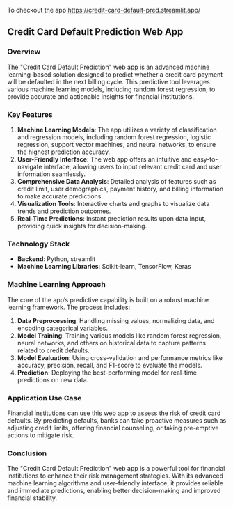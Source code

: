 To checkout the app
https://credit-card-default-pred.streamlit.app/

## Credit Card Default Prediction Web App

### Overview
The "Credit Card Default Prediction" web app is an advanced machine learning-based solution designed to predict whether a credit card payment will be defaulted in the next billing cycle. This predictive tool leverages various machine learning models, including random forest regression, to provide accurate and actionable insights for financial institutions.

### Key Features
1. **Machine Learning Models**: The app utilizes a variety of classification and regression models, including random forest regression, logistic regression, support vector machines, and neural networks, to ensure the highest prediction accuracy.
2. **User-Friendly Interface**: The web app offers an intuitive and easy-to-navigate interface, allowing users to input relevant credit card and user information seamlessly.
3. **Comprehensive Data Analysis**: Detailed analysis of features such as credit limit, user demographics, payment history, and billing information to make accurate predictions.
4. **Visualization Tools**: Interactive charts and graphs to visualize data trends and prediction outcomes.
5. **Real-Time Predictions**: Instant prediction results upon data input, providing quick insights for decision-making.

### Technology Stack
- **Backend**: Python, streamlit
- **Machine Learning Libraries**: Scikit-learn, TensorFlow, Keras

### Machine Learning Approach
The core of the app’s predictive capability is built on a robust machine learning framework. The process includes:
1. **Data Preprocessing**: Handling missing values, normalizing data, and encoding categorical variables.
2. **Model Training**: Training various models like random forest regression, neural networks, and others on historical data to capture patterns related to credit defaults.
3. **Model Evaluation**: Using cross-validation and performance metrics like accuracy, precision, recall, and F1-score to evaluate the models.
4. **Prediction**: Deploying the best-performing model for real-time predictions on new data.

### Application Use Case
Financial institutions can use this web app to assess the risk of credit card defaults. By predicting defaults, banks can take proactive measures such as adjusting credit limits, offering financial counseling, or taking pre-emptive actions to mitigate risk.

### Conclusion
The "Credit Card Default Prediction" web app is a powerful tool for financial institutions to enhance their risk management strategies. With its advanced machine learning algorithms and user-friendly interface, it provides reliable and immediate predictions, enabling better decision-making and improved financial stability.
